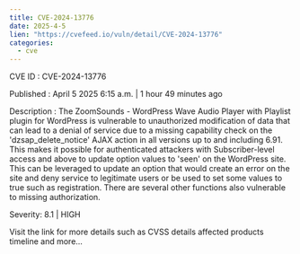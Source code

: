 ```yaml
---
title: CVE-2024-13776
date: 2025-4-5
lien: "https://cvefeed.io/vuln/detail/CVE-2024-13776"
categories:
  - cve
---
```


CVE ID : CVE-2024-13776

Published :  April 5
2025
6:15 a.m. | 1 hour
49 minutes ago

Description : The ZoomSounds - WordPress Wave Audio Player with Playlist plugin for WordPress is vulnerable to unauthorized modification of data that can lead to a denial of service due to a missing capability check on the 'dzsap_delete_notice' AJAX action in all versions up to
and including
6.91. This makes it possible for authenticated attackers
with Subscriber-level access and above
to update option values to 'seen' on the WordPress site. This can be leveraged to update an option that would create an error on the site and deny service to legitimate users or be used to set some values to true such as registration. There are several other functions also vulnerable to missing authorization.

Severity: 8.1 | HIGH

Visit the link for more details
such as CVSS details
affected products
timeline
and more...
